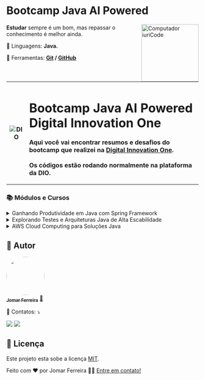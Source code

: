 # Bootcamp Java AI Powered

<img src="https://raw.githubusercontent.com/MicaelliMedeiros/micaellimedeiros/master/image/computer-illustration.png" min-width="150px" max-width="150px" width="150px" align="right" alt="Computador iuriCode">

<p align="left"> 
    <strong>Estudar</strong> sempre é um bom, mas repassar o conhecimento é melhor ainda.
</p>
<p align="left">
    🦄 Linguagens: <strong>Java.</strong>
</p>
<p align="left">
    💼 Ferramentas: <strong><a href="https://git-scm.com/">Git</a> / <a href="https://github.com/">GitHub</a></strong>
</p>
<br>

<!--About session-->
<table >
    <tbody>
        <tr>
            <th>
                <img src="https://hermes.digitalinnovation.one/assets/logos/dio-white.png" alt="DIO" tittle="Digital Innovation One">
            </th>
            <th align="left">
                <h1>Bootcamp Java AI Powered<br>Digital Innovation One</h1><p>Aqui você vai encontrar resumos e desafios do bootcamp que realizei na </strong><a rel="noopener noreferrer" href="https://digitalinnovation.one/">Digital Innovation One</a></strong>.<br><br>Os códigos estão rodando normalmente na plataforma da DIO.
            </th>
        </tr>
    </tbody>
</table>

<h3>📚 Módulos e Cursos</h3>
<details><!-- Ganhando Produtividade em Java com Spring Framework -->
<summary><span>Ganhando Produtividade em Java com Spring Framework</span></summary>
<div align="left">
    <table border="1">
        <tbody>
            <tr>
                <th>Nome</th>
                <th>Status</th>
            </tr>
            <tr>
                <td>Bootcamps DIO: Educação Gratuita e Empregabilidade Juntas!</td>
                <td align="center">✔️</td>
            </tr>
            <tr>
                <td>Contextualizando o Desenvolvimento Web com Spring Boot 3</td>
                <td align="center">✔️</td>
            </tr>
            <tr>
                <td>Versionamento de Código com Git e GitHub</td>
                <td align="center">✔️</td>
            </tr>
            <tr>
                <td>Desafios de Projetos: Crie um Portfólio Vencedor</td>
                <td align="center">❌</td>
            </tr>
            <tr>
                <td>Contribuindo em um Projeto Open Source no GitHub</td>
                <td align="center">❌</td>
            </tr>
            <tr>
                <td>Imersão no Spring Frameworks com Spring Boot</td>
                <td align="center">❌</td>
            </tr>
            <tr>
                <td>Criando uma API REST Documentada com Spring Web e Swagger</td>
                <td align="center">❌</td>
            </tr>
            <tr>
                <td>Adicionando Segurança a uma API REST com Spring Security</td>
                <td align="center">❌</td>
            </tr>
            <tr>
                <td>Explorando Padrões de Projetos na Prática com Java</td>
                <td align="center">❌</td>
            </tr>
            <tr>
                <td>Desafios de Código Java Intermediários: Design Patterns</td>
                <td align="center">❌</td>
            </tr>
            <tr>
                <td>Aula Inaugural - Java AI Powered</td>
                <td align="center">❌</td>
            </tr>
        </tbody>
    </table>   
</div>
</details>

<details><!-- Explorando Testes e Arquiteturas Java de Alta Escabilidade -->
<summary><span>Explorando Testes e Arquiteturas Java de Alta Escabilidade</span></summary>
<div align="left">
    <table border="1">
        <tbody>
            <tr>
                <th>Nome</th>
                <th>Status</th>
            </tr>
            <tr>
                <td>Introdução a Testes de Softwares</td>
                <td align="center">❌</td>
            </tr>
            <tr>
                <td>Testes Unitários com JUnit</td>
                <td align="center">❌</td>
            </tr>
            <tr>
                <td>Desenvolvendo Testes utilizando Mockito</td>
                <td align="center">❌</td>
            </tr>
            <tr>
                <td>Introdução aos Conceitos de API e Clean Architecture</td>
                <td align="center">❌</td>
            </tr>
            <tr>
                <td>Introdução a Arquitetura Hexagonal com Spring Boot e Kotlin</td>
                <td align="center">❌</td>
            </tr>
            <tr>
                <td>Desmistificando Microsserviços, BFF e DDD</td>
                <td align="center">❌</td>
            </tr>
            <tr>
                <td>Arquitetura Orientada a Eventos com Java, Spring Boot e Kafka</td>
                <td align="center">❌</td>
            </tr>
            <tr>
                <td>Desenvolvendo um Sistema para Eleição usando Quarkus Framework</td>
                <td align="center">❌</td>
            </tr>
            <tr>
                <td>Desafio de Código Java Intermediários: S.O.L.I.D</td>
                <td align="center">❌</td>
            </tr>
        </tbody>
    </table>   
</div>
</details>

<details><!-- AWS Cloud Computing para Soluções Java -->
<summary><span>AWS Cloud Computing para Soluções Java</span></summary>
<div align="left">
    <table border="1">
        <tbody>
            <tr>
                <th>Nome</th>
                <th>Status</th>
            </tr>
            <tr>
                <td>Criando sua Conta na AWS</td>
                <td align="center">❌</td>
            </tr>
            <tr>
                <td>Introdução ao Conceito de Cloud</td>
                <td align="center">❌</td>
            </tr>
            <tr>
                <td>Infraestrutura Global AWS</td>
                <td align="center">❌</td>
            </tr>
            <tr>
                <td>Computação em AWS</td>
                <td align="center">❌</td>
            </tr>
            <tr>
                <td>Redes em AWS</td>
                <td align="center">❌</td>
            </tr>
            <tr>
                <td>Armazenamento e Banco de Dados AWS</td>
                <td align="center">❌</td>
            </tr>
            <tr>
                <td>Redução dos cursos em Farmácias com AWS</td>
                <td align="center">❌</td>
            </tr>
            <tr>
                <td>Publicando sua API REST na Nuvem usando Spring Boot 3, Java 17 e Railway</td>
                <td align="center">❌</td>
            </tr>
            <tr>
                <td>Avalie este Bootcamp</td>
                <td align="center">❌</td>
            </tr>
        </tbody>
    </table>   
</div>
</details>


## 🦸 Autor

<a href="https://www.linkedin.com/in/jomar-ferreira-amorim/">
 <img style="border-radius: 50%;" src="https://avatars.githubusercontent.com/u/47539152?s=400&u=d40b201906972abddb5890c966c190557cbf4754&v=4" width="100px;" alt=""/>
 <br />
 <sub><b>Jomar Ferreira</b></sub></a> <a href="https://www.linkedin.com/in/jomar-ferreira-amorim/" title="Rocketseat">🚀</a>
 <br />

<p align="left">
  💌 Contatos: ⤵️
</p>
<p align="left">
<a href="https://www.linkedin.com/in/jomar-ferreira-amorim/" alt="Linkedin"><img src="https://img.shields.io/badge/-Linkedin-0e76a8?style=flat-square&logo=Linkedin&logoColor=white&link=https://www.linkedin.com/in/jomar-ferreira-amorim/"></a>
<a href="https://api.whatsapp.com/send?phone=5561991411476&text=Ola%2C%20em%20contato%20comigo%20agora%20estarei%20disponivel" alt="WhatsApp"><img src="https://img.shields.io/badge/-WhatsApp-25d366?style=flat-square&labelColor=25d366&logo=whatsapp&logoColor=white&link=https://api.whatsapp.com/send?phone=5561991411476&text=Ola%2C%20em%20contato%20comigo%20agora%20estarei%20disponivel"></a>
</p>  

## 📝 Licença

Este projeto esta sobe a licença [MIT](./LICENSE).

Feito com ❤️ por Jomar Ferreira 👋🏽 [Entre em contato!](https://www.linkedin.com/in/jomar-ferreira-amorim/)